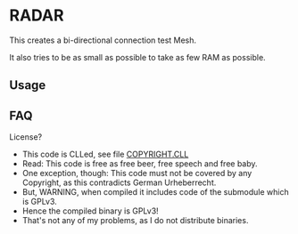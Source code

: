 # RADAR

This creates a bi-directional connection test Mesh.

It also tries to be as small as possible to take as few RAM as possible.


## Usage


## FAQ

License?

- This code is CLLed, see file [COPYRIGHT.CLL](COPYRIGHT.CLL)
- Read: This code is free as free beer, free speech and free baby.
- One exception, though: This code must not be covered by any Copyright, as this contradicts German Urheberrecht.
- But, WARNING, when compiled it includes code of the submodule which is GPLv3.
- Hence the compiled binary is GPLv3!
- That's not any of my problems, as I do not distribute binaries.

